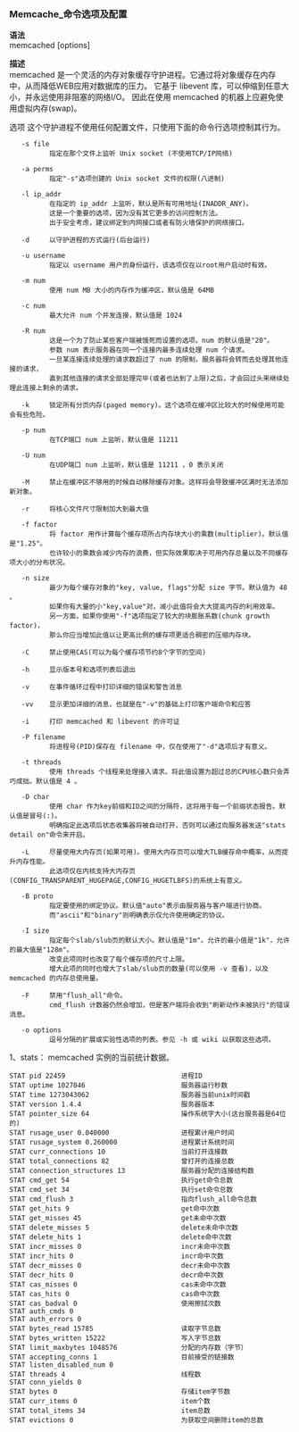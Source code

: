 ### Memcache_命令选项及配置

**语法**  
       memcached [options]

**描述**  
       memcached 是一个灵活的内存对象缓存守护进程。它通过将对象缓存在内存中，从而降低WEB应用对数据库的压力。
       它基于 libevent 库，可以伸缩到任意大小，并永远使用非阻塞的网络I/O。
       因此在使用 memcached 的机器上应避免使用虚拟内存(swap)。

选项
       这个守护进程不使用任何配置文件，只使用下面的命令行选项控制其行为。

       -s file
              指定在那个文件上监听 Unix socket (不使用TCP/IP网络)

       -a perms
              指定"-s"选项创建的 Unix socket 文件的权限(八进制)

       -l ip_addr
              在指定的 ip_addr 上监听，默认是所有可用地址(INADDR_ANY)。
              这是一个重要的选项，因为没有其它更多的访问控制方法。
              出于安全考虑，建议绑定到内网接口或者有防火墙保护的网络接口。

       -d     以守护进程的方式运行(后台运行)

       -u username
              指定以 username 用户的身份运行，该选项仅在以root用户启动时有效。

       -m num
              使用 num MB 大小的内存作为缓冲区，默认值是 64MB

       -c num
              最大允许 num 个并发连接，默认值是 1024

       -R num
              这是一个为了防止某些客户端被饿死而设置的选项。num 的默认值是"20"。
              参数 num 表示服务器在同一个连接内最多连续处理 num 个请求。
              一旦某连接连续处理的请求数超过了 num 的限制，服务器将会转而去处理其他连接的请求，
              直到其他连接的请求全部处理完毕(或者也达到了上限)之后，才会回过头来继续处理此连接上剩余的请求。

       -k     锁定所有分页内存(paged memory)。这个选项在缓冲区比较大的时候使用可能会有些危险。

       -p num
              在TCP端口 num 上监听，默认值是 11211

       -U num
              在UDP端口 num 上监听，默认值是 11211 ，0 表示关闭

       -M     禁止在缓冲区不够用的时候自动移除缓存对象。这样将会导致缓冲区满时无法添加新对象。

       -r     将核心文件尺寸限制加大到最大值

       -f factor
              将 factor 用作计算每个缓存项所占内存块大小的乘数(multiplier)。默认值是"1.25"。
              也许较小的乘数会减少内存的浪费，但实际效果取决于可用内存总量以及不同缓存项大小的分布状况。

       -n size
              最少为每个缓存对象的"key, value, flags"分配 size 字节。默认值为 48 。
              如果你有大量的小"key,value"对，减小此值将会大大提高内存的利用效率。
              另一方面，如果你使用"-f"选项指定了较大的块膨胀系数(chunk growth factor)，
              那么你应当增加此值以让更高比例的缓存项更适合稠密的压缩内存块。

       -C     禁止使用CAS(可以为每个缓存项节约8个字节的空间)

       -h     显示版本号和选项列表后退出

       -v     在事件循环过程中打印详细的错误和警告消息

       -vv    显示更加详细的消息，也就是在"-v"的基础上打印客户端命令和应答

       -i     打印 memcached 和 libevent 的许可证

       -P filename
              将进程号(PID)保存在 filename 中，仅在使用了"-d"选项后才有意义。

       -t threads
              使用 threads 个线程来处理接入请求。将此值设置为超过总的CPU核心数只会弄巧成拙。默认值是 4 。

       -D char
              使用 char 作为key前缀和ID之间的分隔符，这将用于每一个前缀状态报告。默认值是冒号(:)。
              明确指定此选项后状态收集器将被自动打开，否则可以通过向服务器发送"stats detail on"命令来开启。

       -L     尽量使用大内存页(如果可用)。使用大内存页可以增大TLB缓存命中概率，从而提升内存性能。
              此选项仅在内核支持大内存页(CONFIG_TRANSPARENT_HUGEPAGE,CONFIG_HUGETLBFS)的系统上有意义。

       -B proto
              指定要使用的绑定协议。默认值"auto"表示由服务器与客户端进行协商。
              而"ascii"和"binary"则明确表示仅允许使用确定的协议。

       -I size
              指定每个slab/slub页的默认大小。默认值是"1m"。允许的最小值是"1k"，允许的最大值是"128m"。
              改变此项同时也改变了每个缓存项的尺寸上限。
              增大此项的同时也增大了slab/slub页的数量(可以使用 -v 查看)，以及 memcached 的内存总使用量。

       -F     禁用"flush_all"命令。
              cmd_flush 计数器仍然会增加，但是客户端将会收到"刷新动作未被执行"的错误消息。

       -o options
              逗号分隔的扩展或实验性选项的列表。参见 -h 或 wiki 以获取这些选项。



 1、stats： memcached 实例的当前统计数据。
    
    STAT pid 22459                             进程ID
    STAT uptime 1027046                        服务器运行秒数 
    STAT time 1273043062                       服务器当前unix时间戳 
    STAT version 1.4.4                         服务器版本 
    STAT pointer_size 64                       操作系统字大小(这台服务器是64位的) 
    STAT rusage_user 0.040000                  进程累计用户时间 
    STAT rusage_system 0.260000                进程累计系统时间 
    STAT curr_connections 10                   当前打开连接数 
    STAT total_connections 82                  曾打开的连接总数 
    STAT connection_structures 13              服务器分配的连接结构数 
    STAT cmd_get 54                            执行get命令总数 
    STAT cmd_set 34                            执行set命令总数 
    STAT cmd_flush 3                           指向flush_all命令总数 
    STAT get_hits 9                            get命中次数 
    STAT get_misses 45                         get未命中次数 
    STAT delete_misses 5                       delete未命中次数 
    STAT delete_hits 1                         delete命中次数 
    STAT incr_misses 0                         incr未命中次数 
    STAT incr_hits 0                           incr命中次数 
    STAT decr_misses 0                         decr未命中次数 
    STAT decr_hits 0                           decr命中次数 
    STAT cas_misses 0                          cas未命中次数 
    STAT cas_hits 0                            cas命中次数 
    STAT cas_badval 0                          使用擦拭次数 
    STAT auth_cmds 0 
    STAT auth_errors 0 
    STAT bytes_read 15785                      读取字节总数 
    STAT bytes_written 15222                   写入字节总数 
    STAT limit_maxbytes 1048576                分配的内存数（字节） 
    STAT accepting_conns 1                     目前接受的链接数 
    STAT listen_disabled_num 0                 
    STAT threads 4                             线程数 
    STAT conn_yields 0 
    STAT bytes 0                               存储item字节数 
    STAT curr_items 0                          item个数 
    STAT total_items 34                        item总数 
    STAT evictions 0                           为获取空间删除item的总数

